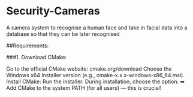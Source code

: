 # Security-Cameras
A camera system to recognise a human face and take in facial data into a database so that they can be later recognised


##Requirements:

###1. Download CMake:

Go to the official CMake website: cmake.org/download
Choose the Windows x64 Installer version (e.g., cmake-x.x.x-windows-x86_64.msi).
Install CMake:
Run the installer.
During installation, choose the option:
➡ Add CMake to the system PATH (for all users) — this is crucial!

